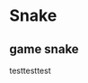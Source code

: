# Snake
game snake
---------------------------------------------------------------------
testtesttest
